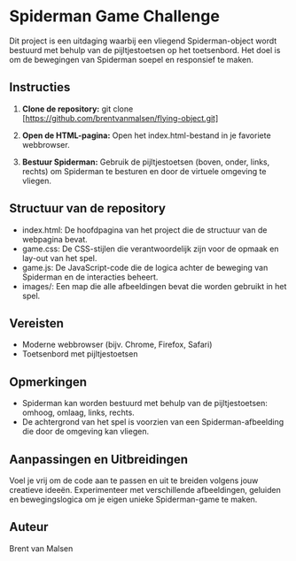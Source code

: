 # Spiderman Game Challenge

Dit project is een uitdaging waarbij een vliegend Spiderman-object wordt bestuurd met behulp van de pijltjestoetsen op het toetsenbord. Het doel is om de bewegingen van Spiderman soepel en responsief te maken.

## Instructies

1. **Clone de repository:**
   git clone [https://github.com/brentvanmalsen/flying-object.git]

2. **Open de HTML-pagina:**
Open het index.html-bestand in je favoriete webbrowser.

3. **Bestuur Spiderman:**
Gebruik de pijltjestoetsen (boven, onder, links, rechts) om Spiderman te besturen en door de virtuele omgeving te vliegen.

## Structuur van de repository

- index.html: De hoofdpagina van het project die de structuur van de webpagina bevat.
- game.css: De CSS-stijlen die verantwoordelijk zijn voor de opmaak en lay-out van het spel.
- game.js: De JavaScript-code die de logica achter de beweging van Spiderman en de interacties beheert.
- images/: Een map die alle afbeeldingen bevat die worden gebruikt in het spel.


## Vereisten

- Moderne webbrowser (bijv. Chrome, Firefox, Safari)
- Toetsenbord met pijltjestoetsen

## Opmerkingen

- Spiderman kan worden bestuurd met behulp van de pijltjestoetsen: omhoog, omlaag, links, rechts.
- De achtergrond van het spel is voorzien van een Spiderman-afbeelding die door de omgeving kan vliegen.

## Aanpassingen en Uitbreidingen

Voel je vrij om de code aan te passen en uit te breiden volgens jouw creatieve ideeën. Experimenteer met verschillende afbeeldingen, geluiden en bewegingslogica om je eigen unieke Spiderman-game te maken.

## Auteur

Brent van Malsen
